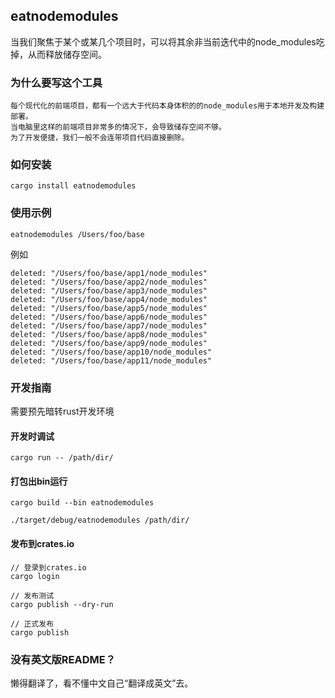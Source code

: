 ## eatnodemodules
当我们聚焦于某个或某几个项目时，可以将其余非当前迭代中的node_modules吃掉，从而释放储存空间。
### 为什么要写这个工具
```
每个现代化的前端项目，都有一个远大于代码本身体积的的node_modules用于本地开发及构建部署。
当电脑里这样的前端项目非常多的情况下，会导致储存空间不够。
为了开发便捷，我们一般不会连带项目代码直接删除。
```


### 如何安装
```
cargo install eatnodemodules
```

### 使用示例

```
eatnodemodules /Users/foo/base
```

例如

```
deleted: "/Users/foo/base/app1/node_modules"
deleted: "/Users/foo/base/app2/node_modules"
deleted: "/Users/foo/base/app3/node_modules"
deleted: "/Users/foo/base/app4/node_modules"
deleted: "/Users/foo/base/app5/node_modules"
deleted: "/Users/foo/base/app6/node_modules"
deleted: "/Users/foo/base/app7/node_modules"
deleted: "/Users/foo/base/app8/node_modules"
deleted: "/Users/foo/base/app9/node_modules"
deleted: "/Users/foo/base/app10/node_modules"
deleted: "/Users/foo/base/app11/node_modules"
```

### 开发指南
需要预先暗转rust开发环境
#### 开发时调试

```
cargo run -- /path/dir/
```

#### 打包出bin运行
```
cargo build --bin eatnodemodules
```

```
./target/debug/eatnodemodules /path/dir/
```


#### 发布到crates.io

```
// 登录到crates.io
cargo login

// 发布测试
cargo publish --dry-run

// 正式发布
cargo publish
```


### 没有英文版README？
懒得翻译了，看不懂中文自己“翻译成英文”去。